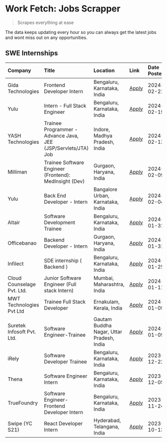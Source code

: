 # Work Fetch: Jobs Scrapper
> Scrapes everything at ease

The data keeps updating every hour so you can always get the latest jobs and wont miss out on any opportunities.

## SWE Internships
<!--START_SECTION:workfetch-->
| Company                    | Title                                                         | Location                                  | Link                                                                                                                                                                                                                                                                          | Date Posted   |
|:---------------------------|:--------------------------------------------------------------|:------------------------------------------|:------------------------------------------------------------------------------------------------------------------------------------------------------------------------------------------------------------------------------------------------------------------------------|:--------------|
| Gida Technologies          | Frontend Developer Intern                                     | Bengaluru, Karnataka, India               | [Apply](https://in.linkedin.com/jobs/view/frontend-developer-intern-at-gida-technologies-3836040945?refId=k3oW7sCBT3G7mprjs6e1Qg%3D%3D&trackingId=59yB41a%2B1Gz5le96Ke7hKQ%3D%3D&position=25&pageNum=0&trk=public_jobs_jserp-result_search-card)                              | 2024-02-21    |
| Yulu                       | Intern - Full Stack Engineer                                  | Bengaluru, Karnataka, India               | [Apply](https://in.linkedin.com/jobs/view/intern-full-stack-engineer-at-yulu-3834466595?refId=k3oW7sCBT3G7mprjs6e1Qg%3D%3D&trackingId=yRgeDvU%2FhFaXuL9ew1y1gQ%3D%3D&position=7&pageNum=0&trk=public_jobs_jserp-result_search-card)                                           | 2024-02-19    |
| YASH Technologies          | Trainee Programmer - Advance Java, JEE (JSP/Servlets/JTA) Job | Indore, Madhya Pradesh, India             | [Apply](https://in.linkedin.com/jobs/view/trainee-programmer-advance-java-jee-jsp-servlets-jta-job-at-yash-technologies-3811759183?refId=k3oW7sCBT3G7mprjs6e1Qg%3D%3D&trackingId=6879uLckQyk4St838dy5nA%3D%3D&position=16&pageNum=0&trk=public_jobs_jserp-result_search-card) | 2024-02-13    |
| Milliman                   | Trainee Software Engineer (Frontend): MedInsight (Dev)        | Gurgaon, Haryana, India                   | [Apply](https://in.linkedin.com/jobs/view/trainee-software-engineer-frontend-medinsight-dev-at-milliman-3792874280?refId=k3oW7sCBT3G7mprjs6e1Qg%3D%3D&trackingId=nSLkW98zLbNl%2B6SRekyeTQ%3D%3D&position=6&pageNum=0&trk=public_jobs_jserp-result_search-card)                | 2024-02-09    |
| Yulu                       | Back End Developer - Intern                                   | Bangalore Urban, Karnataka, India         | [Apply](https://in.linkedin.com/jobs/view/back-end-developer-intern-at-yulu-3821682220?refId=k3oW7sCBT3G7mprjs6e1Qg%3D%3D&trackingId=GNZiiBBftZ6ATdHDgyhXQg%3D%3D&position=9&pageNum=0&trk=public_jobs_jserp-result_search-card)                                              | 2024-02-04    |
| Altair                     | Software Development Trainee                                  | Bengaluru, Karnataka, India               | [Apply](https://in.linkedin.com/jobs/view/software-development-trainee-at-altair-3817606202?refId=k3oW7sCBT3G7mprjs6e1Qg%3D%3D&trackingId=cW61atFhERPm3b%2FCNrBgJA%3D%3D&position=15&pageNum=0&trk=public_jobs_jserp-result_search-card)                                      | 2024-01-31    |
| Officebanao                | Backend Developer - Intern                                    | Gurgaon, Haryana, India                   | [Apply](https://in.linkedin.com/jobs/view/backend-developer-intern-at-officebanao-3814263731?refId=k3oW7sCBT3G7mprjs6e1Qg%3D%3D&trackingId=r6FuroreIZ427z1T8d%2FUDQ%3D%3D&position=21&pageNum=0&trk=public_jobs_jserp-result_search-card)                                     | 2024-01-31    |
| Infilect                   | SDE internship ( Backend )                                    | Bengaluru, Karnataka, India               | [Apply](https://in.linkedin.com/jobs/view/sde-internship-backend-at-infilect-3815120558?refId=k3oW7sCBT3G7mprjs6e1Qg%3D%3D&trackingId=EtYLDi354Dd1hur1vNmPNA%3D%3D&position=22&pageNum=0&trk=public_jobs_jserp-result_search-card)                                            | 2024-01-25    |
| Cloud Counselage Pvt. Ltd. | Junior Software Engineer (Full stack Intern)                  | Mumbai, Maharashtra, India                | [Apply](https://in.linkedin.com/jobs/view/junior-software-engineer-full-stack-intern-at-cloud-counselage-pvt-ltd-3803132814?refId=k3oW7sCBT3G7mprjs6e1Qg%3D%3D&trackingId=xRg5CuWomucPGooYlYmY3A%3D%3D&position=24&pageNum=0&trk=public_jobs_jserp-result_search-card)        | 2024-01-11    |
| MWT Technologies Pvt Ltd   | Trainee Full Stack Developer                                  | Ernakulam, Kerala, India                  | [Apply](https://in.linkedin.com/jobs/view/trainee-full-stack-developer-at-mwt-technologies-pvt-ltd-3800921715?refId=k3oW7sCBT3G7mprjs6e1Qg%3D%3D&trackingId=5A3BDOHigbNM9weaQP7f%2Bg%3D%3D&position=5&pageNum=0&trk=public_jobs_jserp-result_search-card)                     | 2024-01-09    |
| Suretek Infosoft Pvt. Ltd. | Software Engineer-Trainee                                     | Gautam Buddha Nagar, Uttar Pradesh, India | [Apply](https://in.linkedin.com/jobs/view/software-engineer-trainee-at-suretek-infosoft-pvt-ltd-3800934643?refId=k3oW7sCBT3G7mprjs6e1Qg%3D%3D&trackingId=eZu6LykRs6VkisCKn3Fyvw%3D%3D&position=18&pageNum=0&trk=public_jobs_jserp-result_search-card)                         | 2024-01-09    |
| iRely                      | Software Developer Trainee                                    | Bengaluru, Karnataka, India               | [Apply](https://in.linkedin.com/jobs/view/software-developer-trainee-at-irely-3801577534?refId=k3oW7sCBT3G7mprjs6e1Qg%3D%3D&trackingId=k8vwlnR3AGly8lG5nwVarQ%3D%3D&position=10&pageNum=0&trk=public_jobs_jserp-result_search-card)                                           | 2023-12-22    |
| Thena                      | Software Engineer Intern                                      | Bengaluru, Karnataka, India               | [Apply](https://in.linkedin.com/jobs/view/software-engineer-intern-at-thena-3778731751?refId=k3oW7sCBT3G7mprjs6e1Qg%3D%3D&trackingId=roi7SEs%2FoxVRFY2aUlVzew%3D%3D&position=13&pageNum=0&trk=public_jobs_jserp-result_search-card)                                           | 2023-12-05    |
| TrueFoundry                | Software Engineer- Frontend Developer Intern                  | Bengaluru, Karnataka, India               | [Apply](https://in.linkedin.com/jobs/view/software-engineer-frontend-developer-intern-at-truefoundry-3790095058?refId=k3oW7sCBT3G7mprjs6e1Qg%3D%3D&trackingId=6WdTznNZUnAbZbbG9UVZHg%3D%3D&position=12&pageNum=0&trk=public_jobs_jserp-result_search-card)                    | 2023-11-24    |
| Swipe (YC S21)             | React Developer Intern                                        | Hyderabad, Telangana, India               | [Apply](https://in.linkedin.com/jobs/view/react-developer-intern-at-swipe-yc-s21-3737600089?refId=k3oW7sCBT3G7mprjs6e1Qg%3D%3D&trackingId=tU9YK6KXPaA47Iiuql7gqw%3D%3D&position=14&pageNum=0&trk=public_jobs_jserp-result_search-card)                                        | 2023-10-13    |
<!--END_SECTION:workfetch-->
